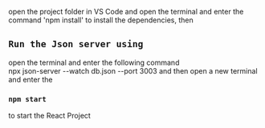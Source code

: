 open the project folder in VS Code and open the terminal and enter the command 'npm install' to install the dependencies, 
then
## `Run the Json server using` 
open the terminal and enter the following command  
npx json-server --watch db.json --port 3003
and then open a new terminal and enter the 
### `npm start`
to start the React Project 
